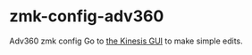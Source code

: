 # zmk-config-adv360
Adv360 zmk config
Go to [the Kinesis GUI](https://kinesiscorporation.github.io/Adv360-Pro-GUI/) to make simple edits.
